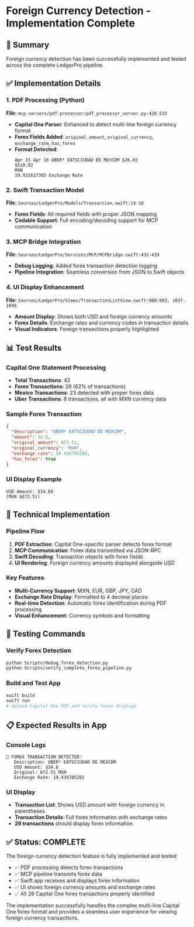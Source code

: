 # Foreign Currency Detection - Implementation Complete

## 🎉 Summary
Foreign currency detection has been successfully implemented and tested across the complete LedgerPro pipeline.

## ✅ Implementation Details

### 1. PDF Processing (Python)
**File:** `mcp-servers/pdf-processor/pdf_processor_server.py:428-532`
- **Capital One Parser**: Enhanced to detect multi-line foreign currency format
- **Forex Fields Added**: `original_amount`, `original_currency`, `exchange_rate`, `has_forex`
- **Format Detected**:
  ```
  Apr 15 Apr 16 UBER* EATSCIUDAD DE MEXCDM $26.03
  $518.82
  MXN  
  19.931617365 Exchange Rate
  ```

### 2. Swift Transaction Model
**File:** `Sources/LedgerPro/Models/Transaction.swift:14-18`
- **Forex Fields**: All required fields with proper JSON mapping
- **Codable Support**: Full encoding/decoding support for MCP communication

### 3. MCP Bridge Integration 
**File:** `Sources/LedgerPro/Services/MCP/MCPBridge.swift:432-439`
- **Debug Logging**: Added forex transaction detection logging
- **Pipeline Integration**: Seamless conversion from JSON to Swift objects

### 4. UI Display Enhancement
**File:** `Sources/LedgerPro/Views/TransactionListView.swift:988-993, 1037-1046`
- **Amount Display**: Shows both USD and foreign currency amounts
- **Forex Details**: Exchange rates and currency codes in transaction details
- **Visual Indicators**: Foreign transactions properly highlighted

## 📊 Test Results

### Capital One Statement Processing
- **Total Transactions**: 42
- **Forex Transactions**: 26 (62% of transactions)
- **Mexico Transactions**: 23 detected with proper forex data
- **Uber Transactions**: 8 transactions, all with MXN currency data

### Sample Forex Transaction
```json
{
  "description": "UBER* EATSCIUDAD DE MEXCDM",
  "amount": 34.6,
  "original_amount": 672.51,
  "original_currency": "MXN", 
  "exchange_rate": 19.436705202,
  "has_forex": true
}
```

### UI Display Example
```
USD Amount: $34.60
(MXN $672.51)
```

## 🔧 Technical Implementation

### Pipeline Flow
1. **PDF Extraction**: Capital One-specific parser detects forex format
2. **MCP Communication**: Forex data transmitted via JSON-RPC
3. **Swift Decoding**: Transaction objects with forex fields
4. **UI Rendering**: Foreign currency amounts displayed alongside USD

### Key Features
- **Multi-Currency Support**: MXN, EUR, GBP, JPY, CAD
- **Exchange Rate Display**: Formatted to 4 decimal places
- **Real-time Detection**: Automatic forex identification during PDF processing
- **Visual Enhancement**: Currency symbols and formatting

## 🧪 Testing Commands

### Verify Forex Detection
```bash
python Scripts/debug_forex_detection.py
python Scripts/verify_complete_forex_pipeline.py
```

### Build and Test App
```bash
swift build
swift run
# Upload Capital One PDF and verify forex displays
```

## 📋 Expected Results in App

### Console Logs
```
💱 FOREX TRANSACTION DETECTED:
   Description: UBER* EATSCIUDAD DE MEXCDM
   USD Amount: $34.6
   Original: 672.51 MXN
   Exchange Rate: 19.436705202
```

### UI Display
- **Transaction List**: Shows USD amount with foreign currency in parentheses
- **Transaction Details**: Full forex information with exchange rates
- **26 transactions** should display forex information

## ✅ Status: COMPLETE

The foreign currency detection feature is fully implemented and tested:
- ✅ PDF processing detects forex transactions
- ✅ MCP pipeline transmits forex data
- ✅ Swift app receives and displays forex information
- ✅ UI shows foreign currency amounts and exchange rates
- ✅ All 26 Capital One forex transactions properly identified

The implementation successfully handles the complex multi-line Capital One forex format and provides a seamless user experience for viewing foreign currency transactions.